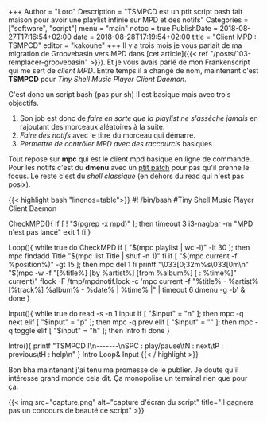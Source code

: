 +++
Author = "Lord"
Description = "TSMPCD est un ptit script bash fait maison pour avoir une playlist infinie sur MPD et des notifs"
Categories = ["software", "script"]
menu = "main"
notoc = true
PublishDate = 2018-08-27T17:16:54+02:00
date = 2018-08-28T17:19:54+02:00
title = "Client MPD : TSMPCD"
editor = "kakoune"
+++
Il y a trois mois je vous parlait de ma migration de Groovebasin vers MPD dans [cet article]({{< ref "/posts/103-remplacer-groovebasin"  >}}).
Et je vous avais parlé de mon Frankenscript qui me sert de *client MPD*.
Entre temps il a changé de nom, maintenant c'est **TSMPCD** pour *Tiny Shell Music Player Client Daemon*.

C'est donc un script bash (pas pur sh)
Il est basique mais avec trois objectifs.

  1. Son job est donc de *faire en sorte que la playlist ne s'assèche jamais* en rajoutant des morceaux aléatoires à la suite.
  2. *Faire des notifs* avec le titre du morceau qui démarre.
  3. *Permettre de contrôler MPD avec des raccourcis* basiques.

Tout repose sur **mpc** qui est le client mpd basique en ligne de commande.
Pour les notifs c'est du **dmenu** avec un [ptit patch](../../posts/103-remplacer-groovebasin/103-dmenu-4.8-nograb.patch) pour pas qu'il prenne le focus.
Le reste c'est du *shell classique* (en dehors du read qui n'est pas posix).

{{< highlight bash "linenos=table">}}
#! /bin/bash
#Tiny Shell Music Player Client Daemon

CheckMPD(){
  if [ ! "$(pgrep -x mpd)" ]; then
    timeout 3 i3-nagbar -m "MPD n'est pas lancé"
    exit 1
  fi
}

Loop(){
  while true
  do
    CheckMPD
    if [ "$(mpc playlist | wc -l)" -lt 30 ]; then
      mpc findadd Title "$(mpc list Title | shuf -n 1)"
    fi
    if [ "$(mpc current -f %position%)" -gt 15 ]; then
      mpc del 1
    fi
    printf "\033[0;32m%s\033[0m\n" "$(mpc -w -f "[%title%] [by %artist%]  [from %album%] [ :  %time%]" current)"
    flock -F /tmp/mpdnotif.lock -c 'mpc current -f "%title% - %artist% [%track%] %album% - %date% | %time% |" | timeout 6 dmenu -g -b' &
  done
}

Input(){
  while true
	do
    read -s -n 1 input
    if [ "$input" = "n" ]; then
			mpc -q next
		elif [ "$input" = "p" ]; then
			mpc -q prev
		elif [ "$input" = "" ]; then
			mpc -q toggle
		elif [ "$input" = "h" ]; then
			Intro
		fi
	done
}

Intro(){
  printf "TSMPCD !\n-------\nSPC : play/pause\tN : next\tP : previous\tH : help\n"
}
Intro
Loop&
Input
{{< / highlight >}}

Bon bha maintenant j'ai tenu ma promesse de le publier.
Je doute qu'il intéresse grand monde cela dit.
Ça monopolise un terminal rien que pour ça.

{{< img src="capture.png" alt="capture d'écran du script" title="Il gagnera pas un concours de beauté ce script" >}}
